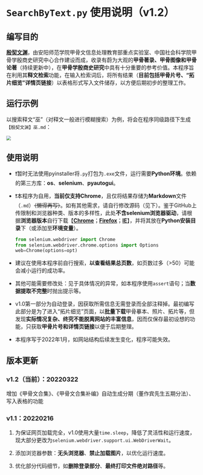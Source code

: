 # `SearchByText.py` 使用说明（v1.2）

## 编写目的

[**殷契文渊**](http://jgw.aynu.edu.cn/ajaxpage/home2.0/index.html)，由安阳师范学院甲骨文信息处理教育部重点实验室、中国社会科学院甲骨学殷商史研究中心合作建设而成，收录有蔚为大观的**甲骨著录、甲骨图像和甲骨论著**（持续更新中），在**甲骨学殷商史研究**中具有十分重要的参考价值。本程序旨在利用其**释文检索**功能，在输入检索词后，将所有结果（**目前包括甲骨片号、“拓片细览”详情页链接**）以表格形式写入文件储存，以方便后期初步的整理工作。

## 运行示例

以搜索释文“巫”（对释文一般进行模糊搜索）为例，将会在程序同级路径下生成`【殷契文渊】巫.md`：

<img src="https://raw.githubusercontent.com/zhituaner/picBed/master/SearchByText_Example.png" style="zoom:75%;" />

## 使用说明

- :heavy_exclamation_mark:暂时无法使用pyinstaller将`.py`打包为`.exe`文件，运行需要**Python环境**。依赖的第三方库：**os**、**selenium**、**pyautogui**。

- :heavy_exclamation_mark:本程序为自用，**当前仅支持Chrome**，且仅将结果存储为**Markdown**文件（`.md`）~~（懒得再写）~~。如有其他需求，请自行修改源码（见下）。鉴于GitHub上传限制和浏览器种类、版本的多样性，此处**不含selenium浏览器驱动**，请根据**浏览器版本**自行下载【[**Chrome**](http://chromedriver.storage.googleapis.com/index.html)；[**Firefox**](https://github.com/mozilla/geckodriver/releases/)；[**IE**](http://selenium-release.storage.googleapis.com/index.html)】，并将其放在**Python安装目录**下（或添加至**环境变量**）。

  ```python
  from selenium.webdriver import Chrome
  from selenium.webdriver.chrome.options import Options
  web=Chrome(options=opt)
  ```

- 建议在使用本程序前自行搜索，**以查看结果总页数**，如页数过多（>50）可能会减小运行的成功率。

- 其他可能需要修改处：见于具体情况的异常，如本程序使用`assert`语句；当**数据提取不完整**时抛出提示等。

- v1.0第一部分为自动登录，因获取所需信息无需登录而全部注释掉。最初编写此部分是为了进入“拓片细览”页面，以**批量下载**甲骨摹本、照片、拓片等，但发现**实际情况复杂、终究不能脱离网站的丰富信息**，因而仅保存最初设想的功能，只获取**甲骨片号和详情页链接**以便于后期整理。

- 本程序写于2022年1月，如网站结构后续发生变化，程序可能失效。

## 版本更新

### v1.2（当前）：20220322

增加《甲骨文合集》、《甲骨文合集补编》自动生成分期（董作宾先生五期分法）、写入表格的功能

### v1.1：20220216

1. 为保证网页加载完全，v1.0使用大量`time.sleep`，降低了灵活性和运行速度，现大部分更改为`selenium.webdriver.support.ui.WebDriverWait`。

2. 添加浏览器参数：**无头浏览器**、**禁止加载图片**，以优化运行速度。

3. 优化部分代码细节，如**删除登录部分**、**最终打印文件绝对路径**等。
